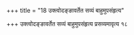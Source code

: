 +++
title = "18 उक्त्वोदङ्ङावर्तेत सव्यं बाहुमुपसंहृत्य"

+++
उक्त्वोदङ्ङावर्तेत सव्यं बाहुमुपसंहृत्य प्रसव्यमावृत्य १८